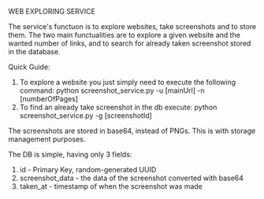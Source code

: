 WEB EXPLORING SERVICE

The service's functuon is to explore websites, take screenshots and to store them.
The two main functualities are to explore a given website and the wanted number of links, and to search for already taken screenshot stored in the database.

Quick Guide:
1. To explore a website you just simply need to execute the following command:
   python screenshot_service.py -u [mainUrl] -n [numberOfPages]
2. To find an already take screenshot in the db execute:
   python screenshot_service.py -g [screenshotId]

The screenshots are stored in base64, instead of PNGs. This is with storage management purposes.

The DB is simple, having only 3 fields:
1. id - Primary Key, random-generated UUID
2. screenshot_data - the data of the screenshot converted with base64
3. taken_at - timestamp of when the screenshot was made
